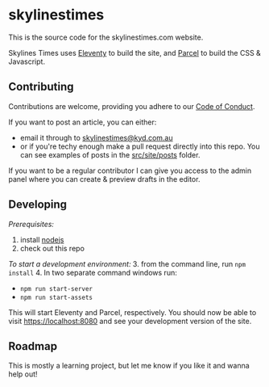 # skylinestimes

This is the source code for the skylinestimes.com website.

Skylines Times uses [Eleventy](https://www.11ty.dev/) to build the site, and [Parcel](parceljs.org/) to build the CSS & Javascript.

## Contributing
Contributions are welcome, providing you adhere to our [Code of Conduct](https://skylinestimes.com/code-of-conduct/).

If you want to post an article, you can either:

* email it through to [skylinestimes@kyd.com.au](mailto:skylinestimes@kyd.com.au)
* or if you're techy enough make a pull request directly into this repo. You can see examples of posts in the [src/site/posts](https://github.com/AshKyd/skylinestimes/tree/master/src/site/posts) folder.

If you want to be a regular contributor I can give you access to the admin panel where you can create & preview drafts in the editor.

## Developing

*Prerequisites:*
1. install [nodejs](https://nodejs.org/en/)
2. check out this repo

*To start a development environment:*
3. from the command line, run `npm install`
4. In two separate command windows run:
  * `npm run start-server`
  * `npm run start-assets`

This will start Eleventy and Parcel, respectively. You should now be able to visit [https://localhost:8080](https://localhost:8080) and see your development version of the site.

## Roadmap

This is mostly a learning project, but let me know if you like it and wanna help out!
